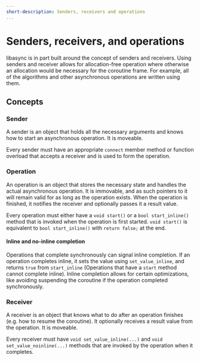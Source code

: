 ```yaml
---
short-description: Senders, receivers and operations
...
```


# Senders, receivers, and operations

libasync is in part built around the concept of senders and receivers. Using senders
and receiver allows for allocation-free operation where otherwise an allocation
would be necessary for the coroutine frame. For example, all of the algorithms
and other asynchronous operations are written using them.

## Concepts

### Sender

A sender is an object that holds all the necessary arguments and knows how to
start an asynchronous operation. It is moveable.

Every sender must have an appropriate `connect` member method or function overload
that accepts a receiver and is used to form the operation.

### Operation

An operation is an object that stores the necessary state and handles the actual
asynchronous operation. It is immovable, and as such pointers to it will remain
valid for as long as the operation exists. When the operation is finished, it
notifies the receiver and optionally passes it a result value.

Every operation must either have a `void start()` or a `bool start_inline()` method
that is invoked when the operation is first started. `void start()` is equivalent to
`bool start_inline()` with `return false;` at the end.

#### Inline and no-inline completion

Operations that complete synchronously can signal inline completion. If an operation
completes inline, it sets the value using `set_value_inline`, and returns `true` from
`start_inline` (Operations that have a `start` method cannot complete inline). Inline
completion allows for certain optimizations, like avoiding suspending the coroutine
if the operation completed synchronously.

### Receiver

A receiver is an object that knows what to do after an operation finishes (e.g. how to
resume the coroutine). It optionally receives a result value from the operation.
It is moveable.

Every receiver must have `void set_value_inline(...)` and `void set_value_noinline(...)`
methods that are invoked by the operation when it completes.
